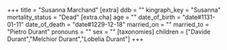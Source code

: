 +++
title = "Susanna Marchand"
[extra]
ddb = ""
kingraph_key = "Susanna"
mortality_status = "Dead"
[extra.cha]
age = ""
date_of_birth = "date#1131-01-11"
date_of_death = "date#1229-12-18"
married_on = ""
married_to = "Pietro Durant"
pronouns = ""
sex = ""
[taxonomies]
children = ["Davide Durant","Melchior Durant","Lobelia Durant"]
+++

